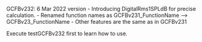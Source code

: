 GCFBv232: 6 Mar 2022 version
   	- Introducing DigitalRms1SPLdB for precise calculation. 
	- Renamed function names as GCFBv231_FunctionName --> GCFBv23_FunctionName
	- Other features are the same as in GCFBv231

Execute testGCFBv232 first to learn how to use.  
